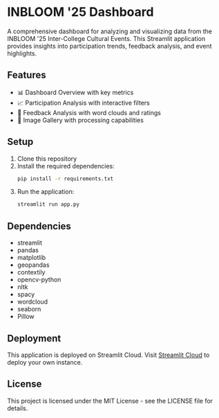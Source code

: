 # INBLOOM '25 Dashboard

A comprehensive dashboard for analyzing and visualizing data from the INBLOOM '25 Inter-College Cultural Events. This Streamlit application provides insights into participation trends, feedback analysis, and event highlights.

## Features

- 📊 Dashboard Overview with key metrics
- 📈 Participation Analysis with interactive filters
- 💬 Feedback Analysis with word clouds and ratings
- 📸 Image Gallery with processing capabilities

## Setup

1. Clone this repository
2. Install the required dependencies:
   ```bash
   pip install -r requirements.txt
   ```
3. Run the application:
   ```bash
   streamlit run app.py
   ```

## Dependencies

- streamlit
- pandas
- matplotlib
- geopandas
- contextily
- opencv-python
- nltk
- spacy
- wordcloud
- seaborn
- Pillow

## Deployment

This application is deployed on Streamlit Cloud. Visit [Streamlit Cloud](https://share.streamlit.io/) to deploy your own instance.

## License

This project is licensed under the MIT License - see the LICENSE file for details. 